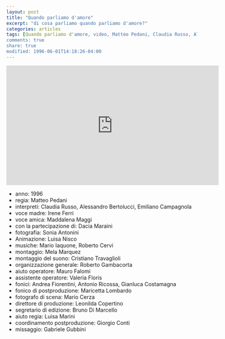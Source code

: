 ```yaml
---
layout: post
title: "Quando parliamo d'amore"
excerpt: "di cosa parliamo quando parliamo d'amore?"
categories: articles
tags: [Quando parliamo d'amore, video, Matteo Pedani, Claudia Russo, Alessandro Bertolucci,Emiliano Campagnola, Irene Ferri, Maddalena Maggi, Dacia Maraini, Sonia Antonini, Luisa Nisco , Mario Iaquone, Roberto Cervi , Mela Marquez, Cristiano Travaglioli, Roberto Gambacorta, Mauro Falomi, Valeria Floris, Antonio Ricossa, Gianluca Costamagna, Maricetta Lombard, Mario Cerza, Leonilda Copertino, Bruno Di Marcello, Luisa Marini, Giorgio Conti, Gabriele Gubbini, Oriana Fallaci, Cinecittà, Film Video Service, La Grande Mela]
comments: true
share: true
modified: 1996-06-01T14:18:26-04:00
---
```

<iframe width="560" height="315" src="https://www.youtube.com/embed/zYvSRuP3Q9c" 
        frameborder="0" allow="autoplay; encrypted-media" allowfullscreen></iframe>

* anno: 1996
* regia: Matteo Pedani
* interpreti: Claudia Russo, Alessandro Bertolucci, Emiliano Campagnola
* voce madre: Irene Ferri
* voce amica: Maddalena Maggi
* con la partecipazione di: Dacia Maraini
* fotografia: Sonia Antonini
* Animazione: Luisa Nisco
* musiche: Mario Iaquone, Roberto Cervi
* montaggio: Mela Marquez
* montaggio del suono: Cristiano Travaglioli
* organizzazione generale: Roberto Gambacorta
* aiuto operatore: Mauro Falomi
* assistente operatore: Valeria Floris
* fonici: Andrea Fiorentini, Antonio Ricossa, Gianluca Costamagna
* fonico di postproduzione: Maricetta Lombardo
* fotografo di scena: Mario Cerza
* direttore di produzione: Leonilda Copertino
* segretario di edizione: Bruno Di Marcello
* aiuto regia: Luisa Marini
* coordinamento postproduzione: Giorgio Conti
* missaggio: Gabriele Gubbini

 




